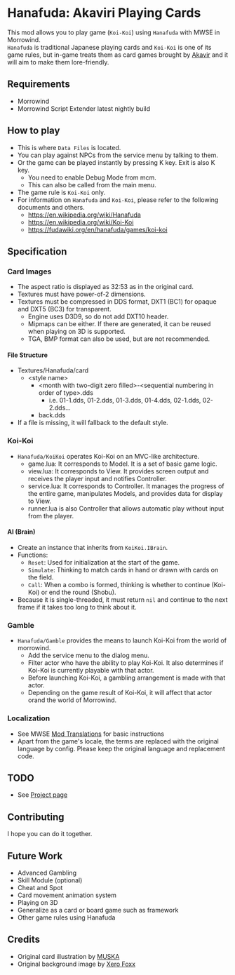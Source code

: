 # Hanafuda: Akaviri Playing Cards

This mod allows you to play game (`Koi-Koi`) using `Hanafuda` with MWSE in Morrowind.  
`Hanafuda` is traditional Japanese playing cards and `Koi-Koi` is one of its game rules, but in-game treats them as card games brought by [Akavir](https://en.uesp.net/wiki/Lore:Akavir) and it will aim to make them lore-friendly.

## Requirements
- Morrowind
- Morrowind Script Extender latest nightly build

## How to play
- This is where `Data Files` is located.
- You can play against NPCs from the service menu by talking to them.
- Or the game can be played instantly by pressing K key. Exit is also K key.
   - You need to enable Debug Mode from mcm.
   - This can also be called from the main menu.
- The game rule is `Koi-Koi` only.
- For information on `Hanafuda` and `Koi-Koi`, please refer to the following documents and others.
  - https://en.wikipedia.org/wiki/Hanafuda
  - https://en.wikipedia.org/wiki/Koi-Koi
  - https://fudawiki.org/en/hanafuda/games/koi-koi

## Specification
### Card Images
- The aspect ratio is displayed as 32:53 as in the original card.
- Textures must have power-of-2 dimensions.
- Textures must be compressed in DDS format, DXT1 (BC1) for opaque and DXT5 (BC3) for transparent.
  - Engine uses D3D9, so do not add DXT10 header.
  - Mipmaps can be either. If there are generated, it can be reused when playing on 3D is supported.
  - TGA, BMP format can also be used, but are not recommended.

#### File Structure
- Textures/Hanafuda/card
  - &lt;style name&gt;
    - &lt;month with two-digit zero filled&gt;-&lt;sequential numbering in order of type&gt;.dds
      - i.e. 01-1.dds, 01-2.dds, 01-3.dds, 01-4.dds, 02-1.dds, 02-2.dds...
    - back.dds
- If a file is missing, it will fallback to the default style.

### Koi-Koi
- `Hanafuda/KoiKoi` operates Koi-Koi on an MVC-like architecture.
  - game.lua: It corresponds to Model. It is a set of basic game logic.
  - view.lua: It corresponds to View. It provides screen output and receives the player input and notifies Controller.
  - service.lua: It corresponds to Controller. It manages the progress of the entire game, manipulates Models, and provides data for display to View.
  - runner.lua is also Controller that allows automatic play without input from the player.

#### AI (Brain)
- Create an instance that inherits from `KoiKoi.IBrain`.
- Functions:
  - `Reset`: Used for initialization at the start of the game.
  - `Simulate`: Thinking to match cards in hand or drawn with cards on the field.
  - `Call`: When a combo is formed, thinking is whether to continue (Koi-Koi) or end the round (Shobu).
- Because it is single-threaded, it must return `nil` and continue to the next frame if it takes too long to think about it.

### Gamble
- `Hanafuda/Gamble` provides the means to launch Koi-Koi from the world of morrowind.
  - Add the service menu to the dialog menu.
  - Filter actor who have the ability to play Koi-Koi. It also determines if Koi-Koi is currently playable with that actor.
  - Before launching Koi-Koi, a gambling arrangement is made with that actor.
  - Depending on the game result of Koi-Koi, it will affect that actor orand the world of Morrowind.

### Localization
- See MWSE [Mod Translations](https://mwse.github.io/MWSE/guides/mod-translations/) for basic instructions
- Apart from the game's locale, the terms are replaced with the original language by config. Please keep the original language and replacement code.

## TODO
- See [Project page](https://github.com/longod/Hanafuda/projects?query=is%3Aopen)

## Contributing
I hope you can do it together.  

## Future Work
- Advanced Gambling
- Skill Module (optional)
- Cheat and Spot
- Card movement animation system
- Playing on 3D
- Generalize as a card or board game such as framework
- Other game rules using Hanafuda

## Credits
- Original card illustration by [MUSKA](https://www.pixiv.net/artworks/47260765)
- Original background image by [Xero Foxx](https://www.nexusmods.com/morrowind/mods/50973)
